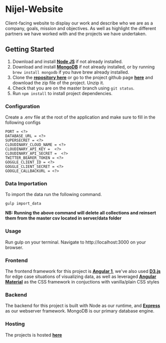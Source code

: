 # Nijel-Website

Client-facing website to display our work and describe who we are as a company, goals, mission and objectives. As well as highlight the different partners we have worked with and the projects we have undertaken.

## Getting Started

1. Download and install [**Node JS**](https://nodejs.org/en/) if not already installed.
1. Download and install [**MongoDB**](https://docs.mongodb.com/getting-started/shell/tutorial/install-mongodb-on-os-x/) if not already installed, or by running `brew install mongodb` if you have brew already installed.
1. Clone the [**repository here**](https://github.com/NiJeLorg/NiJeL-Website.git) or go to the project github page [**here**](https://github.com/NiJeLorg/NiJeL-Website) and download the zip file of the project. Unzip it.
1. Check that you are on the master branch using `git status`.
1. Run `npm install` to install project dependencies.

### Configuration
Create a .env file at the root of the application and make sure to fill in the following configs

    PORT = <?>
    DATABASE_URL = <?>
    SUPERSECRET = <?>
    CLOUDINARY_CLOUD_NAME = <?>
    CLOUDINARY_API_KEY =  <?>
    CLOUDINARY_API_SECRET =  <?>
    TWITTER_BEARER_TOKEN = <?>
    GOGGLE_CLIENT_ID = <?>
    GOGGLE_CLIENT_SECRET = <?>
    GOOGLE_CALLBACKURL = <?>

### Data Importation

To import the data run the following command.

    gulp import_data

**NB: Running the above command will delete all collections and reinsert them from the master csv located in server/data folder**
### Usage

Run gulp on your terminal. Navigate to http://localhost:3000 on your browser.

### Frontend

The frontend framework for this project is [**Angular 1**](https://angularjs.org/), we've also used [**D3.js**](https://d3js.org/) for edge case situations of visualizing data, as well as leveraged [**Angular Material**](https://material.angularjs.org/latest/) as the CSS framework in conjuctions with vanilla/plain CSS styles


### Backend

The backend for this project is built with Node as our runtime, and [**Express**](https://expressjs.com/) as our webserver framework. MongoDB is our primary database engine.

### Hosting

The projects is hosted [**here**](https://nijel-website.herokuapp.com/)



